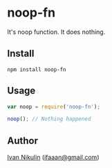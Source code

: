 # noop-fn

It's noop function. It does nothing.

## Install
```
npm install noop-fn
```

## Usage
```js
var noop = require('noop-fn');

noop(); // Nothing happened
```


## Author
[Ivan Nikulin](https://github.com/inikulin) (ifaaan@gmail.com)

